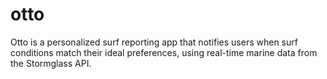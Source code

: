 # otto
Otto is a personalized surf reporting app that notifies users when surf conditions match their ideal preferences, using real-time marine data from the Stormglass API.
